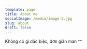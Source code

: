 ```yaml
---
template: page
title: About me
socialImage: /media/image-2.jpg
slug: about
draft: false
---
```

Không có gì đặc biệc, đơn giản man ^^